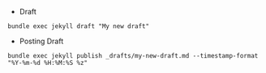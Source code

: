 



- Draft 
```
bundle exec jekyll draft "My new draft"
```


- Posting Draft
```
bundle exec jekyll publish _drafts/my-new-draft.md --timestamp-format "%Y-%m-%d %H:%M:%S %z"

```